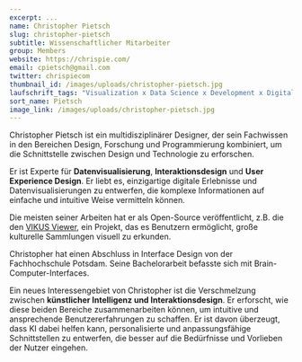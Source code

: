 ```yaml
---
excerpt: ...
name: Christopher Pietsch
slug: christopher-pietsch
subtitle: Wissenschaftlicher Mitarbeiter
group: Members
website: https://chrispie.com/
email: cpietsch@gmail.com
twitter: chrispiecom
thumbnail_id: /images/uploads/christopher-pietsch.jpg
laufschrift_tags: "Visualization x Data Science x Development x Digital Humanities"
sort_name: Pietsch
image_link: /images/uploads/christopher-pietsch.jpg
---
```

Christopher Pietsch ist ein multidisziplinärer Designer, der sein Fachwissen in den Bereichen Design, Forschung und Programmierung kombiniert, um die Schnittstelle zwischen Design und Technologie zu erforschen.

Er ist Experte für **Datenvisualisierung**, **Interaktionsdesign** und **User Experience Design**. Er liebt es, einzigartige digitale Erlebnisse und Datenvisualisierungen zu entwerfen, die komplexe Informationen auf einfache und intuitive Weise vermitteln können.

Die meisten seiner Arbeiten hat er als Open-Source veröffentlicht, z.B. die den [VIKUS Viewer](https://vikusviewer.fh-potsdam.de/), ein Projekt, das es Benutzern ermöglicht, große kulturelle Sammlungen visuell zu erkunden.

Christopher hat einen Abschluss in Interface Design von der Fachhochschule Potsdam. Seine Bachelorarbeit befasste sich mit Brain-Computer-Interfaces.

Ein neues Interessengebiet von Christopher ist die Verschmelzung zwischen **künstlicher Intelligenz und Interaktionsdesign**. Er erforscht, wie diese beiden Bereiche zusammenarbeiten können, um intuitive und ansprechende Benutzererfahrungen zu schaffen. Er ist davon überzeugt, dass KI dabei helfen kann, personalisierte und anpassungsfähige Schnittstellen zu entwerfen, die besser auf die Bedürfnisse und Vorlieben der Nutzer eingehen.